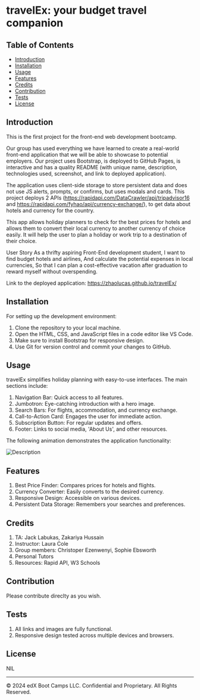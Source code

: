# travelEx: your budget travel companion 

## Table of Contents

* [Introduction](#introduction)
* [Installation](#installation)
* [Usage](#usage)
* [Features](#features)
* [Credits](#credits)
* [Contribution](#contribution)
* [Tests](#tests)
* [License](#license)

## Introduction

This is the first project for the front-end web development bootcamp. 

Our group has used everything we have learned to create a real-world front-end application that we will be able to showcase to potential employers. Our project uses Bootstrap, is deployed to GitHub Pages, is interactive and has a quality README (with unique name, description, technologies used, screenshot, and link to deployed application). 

The application uses client-side storage to store persistent data and does not use JS alerts, prompts, or confirms, but uses modals and cards. This project deploys 2 APIs (https://rapidapi.com/DataCrawler/api/tripadvisor16 and https://rapidapi.com/fyhao/api/currency-exchange/), to get data about hotels and currency for the country. 

This app allows holiday planners to check for the best prices for hotels and allows them to convert their local currency to another currency of choice easily. It will help the user to plan a holiday or work trip to a destination of their choice. 

User Story
As a thrifty aspiring Front-End development student,
I want to find budget hotels and airlines,
And calculate the potential expenses in local currencies,
So that I can plan a cost-effective vacation after graduation to reward myself 
without overspending.

Link to the deployed application: https://zhaolucas.github.io/travelEx/

## Installation

For setting up the development environment:

1. Clone the repository to your local machine.
2. Open the HTML, CSS, and JavaScript files in a code editor like VS Code.
3. Make sure to install Bootstrap for responsive design.
4. Use Git for version control and commit your changes to GitHub.

## Usage 

travelEx simplifies holiday planning with easy-to-use interfaces. The main sections include:

1. Navigation Bar: Quick access to all features.
2. Jumbotron: Eye-catching introduction with a hero image.
3. Search Bars: For flights, accommodation, and currency exchange.
4. Call-to-Action Card: Engages the user for immediate action.
5. Subscription Button: For regular updates and offers.
6. Footer: Links to social media, 'About Us', and other resources.

The following animation demonstrates the application functionality:

![Description](</screenshot>)

## Features

1. Best Price Finder: Compares prices for hotels and flights.
2. Currency Converter: Easily converts to the desired currency.
3. Responsive Design: Accessible on various devices.
4. Persistent Data Storage: Remembers your searches and preferences.

## Credits

1) TA: Jack Labukas, Zakariya Hussain
2) Instructor: Laura Cole
3) Group members: Christoper Ezenwenyi, ​Sophie Ebsworth
4) Personal Tutors
5) Resources: Rapid API, W3 Schools

## Contribution

Please contribute direclty as you wish. 

## Tests

1. All links and images are fully functional.
2. Responsive design tested across multiple devices and browsers.

## License

NIL 

---
© 2024 edX Boot Camps LLC. Confidential and Proprietary. All Rights Reserved.